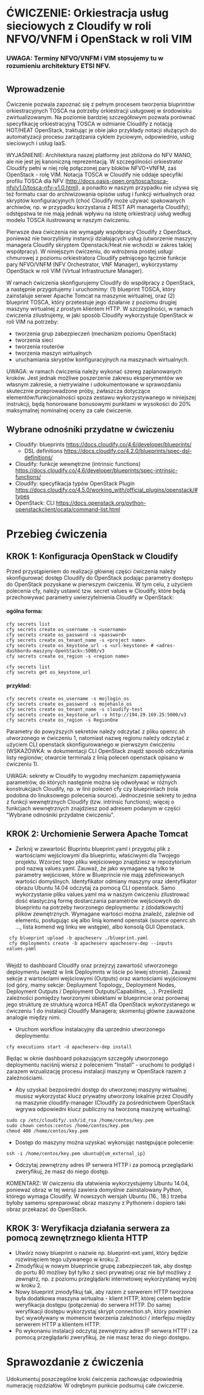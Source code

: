# ĆWICZENIE: Orkiestracja usług sieciowych z Cloudify w roli NFVO/VNFM i OpenStack w roli VIM

### UWAGA: Terminy NFVO/VNFM i VIM stosujemy tu w rozumieniu architektury ETSI NFV.
# 
## Wprowadzenie

Ćwiczenie pozwala zapoznać się z pełnym procesem tworzenia bluprintów orkiestracyjnych TOSCA na potrzeby orkiestracji usługowej w środowisku zwirtualizowanym. Na poziomie bardziej szczegółowym pozwala porównać specyfikację orkiestracyjną TOSCA w odmianie Cloudify z notacją HOT/HEAT OpenStack, traktując je obie jako przykłady notacji służących do automatyzacji procesu zarządzania cyklem życiowym, odpowiednio, usług sieciowych i usług IaaS.

WYJAŚNIENIE: Architektura naszej platformy jest zbliżona do NFV MANO, ale nie jest jej kanoniczną reprezentacją. W szczególności orkiestrator Cloudify pełni w niej rolę połączonej pary bloków NFVO+VNFM, zaś OpenStack - rolę VIM. Notacja TOSCA w Cloudify nie oddaje specyfiki profilu TOSCA dla NFV (http://docs.oasis-open.org/tosca/tosca-nfv/v1.0/tosca-nfv-v1.0.html), a ponadto w naszym przypadku nie używa się też formatu csar do archiwizowania opisów usług i funkcji wirtualnych oraz skryptów konfiguracyjnych (choć Cloudify może używać spakowanych archiwów, np. w przypadku korzystania z REST API managerta Cloudify); odstępstwa te nie mają jednak wpływu na istotę orkiestracji usług według modelu TOSCA ilustrowaną w naszym ćwiczeniu.

Pierwsze dwa ćwiczenia nie wymagały współpracy Cloudify z OpenStack, ponieważ nie tworzyliśmy instancji działających usług (utworzenie maszyny managera Cloudify skryptem Openstack/Heat nie wchodzi w zakres takiej współpracy). W niniejszym ćwiczeniu, do wdrożenia prostej usługi chmurowej z poziomu orkiestratora Cloudify pełniącego łącznie funkcje pary NFVO/VNFM (NFV Orchestrator, VNF Manager), wykorzystamy OpenStack w roli VIM (Virtual Infrastructure Manager).

W ramach ćwiczenia skonfigurujemy Cloudify do współpracy z OpenStack, a następnie przygotujemy i uruchomimy: (1) blueprint TOSCA, który zainstaluje serwer Apache Tomcat na maszynie wirtualnej, oraz (2) blueprint TOSCA, który przetestuje jego działanie z poziomu drugiej maszyny wirtualnej z prostym klientem HTTP. W szczególności, w ramach ćwiczenia zilustrujemy, w jaki sposób Cloudify wykorzystuje OpenStack w roli VIM na potrzeby:

- tworzenia grup zabezpieczeń (mechanizm poziomu OpenStack)
- tworzenia sieci
- tworzenia routerów
- tworzenia maszyn wirtualnych
- uruchamiania skryptów konfiguracyjnych na maszynach wirtualnych.

UWAGA: w ramach ćwiczenia należy wykonać szereg zaplanowanych kroków. Jest jednak możliwe poszerzenie zakresu eksperymentów we własnym zakresie, a nietrywialne i udokumentowane w sprawozdaniu skutecznie przeprowadzone próby, zwłaszcza dotyczące elementów/funkcjonalności spoza zestawu wykorzystywanego w niniejszej instrukcji, będą honorowane bonusowymi punktami w wysokości do 20% maksymalnej nominalnej oceny za całe ćwiczenie.

## Wybrane odnośniki przydatne w ćwiczeniu

- Cloudify: blueprints https://docs.cloudify.co/4.6/developer/blueprints/
    * DSL definitions https://docs.cloudify.co/4.2.0/blueprints/spec-dsl-definitions/
- Cloudify: funkcje wewnętrzne (intrinsic functions) https://docs.cloudify.co/4.6/developer/blueprints/spec-intrinsic-functions/
- Cloudify: specyfikacja typów OpenStack Plugin https://docs.cloudify.co/4.5.0/working_with/official_plugins/openstack/#types
- OpenStack: CLI https://docs.openstack.org/python-openstackclient/ocata/command-list.html

# Przebieg ćwiczenia

## KROK 1: Konfiguracja OpenStack w Cloudify

Przed przystąpieniem do realizacji głównej części ćwiczenia należy skonfigurować dostęp Cloudify do OpenStack podając parametry dostępu do OpenStack pozyskane w pierwszym ćwiczeniu. W tym celu, z użyciem polecenia cfy, należy ustawić tzw. secret values w Cloudify, które będą przechowywać parametry uwierzytelnienia Cloudify w OpenStack:

#### ogólna forma:
```
cfy secrets list
cfy secrets create os_username -s <username>
cfy secrets create os_password -s <password>
cfy secrets create os_tenant_name -s <project name>
cfy secrets create os_keystone_url -s <url-keystone> # <adres-dashbordu-maszyny-OpenStack>:5000/v3
cfy secrets create os_region -s <region name>

cfy secrets list
cfy secrets get os_keystone_url
```
#### przykład:
```
cfy secrets create os_username -s mojlogin_os
cfy secrets create os_password -s mojehaslo_os
cfy secrets create os_tenant_name -s cloudify-test
cfy secrets create os_keystone_url -s http://194.29.169.25:5000/v3
cfy secrets create os_region -s RegionOne
```

Parametry do powyższych sekretów należy odczytać z pliku openrc.sh utworzonego w ćwiczeniu 1, natomiast nazwę regionu należy odczytać z użyciem CLI openstack skonfigurowanego w pierwszym ćwiczeniu (WSKAZÓWKA: w dokumentacji CLI OpenStack znajdź sposób odczytania listy regionów; otwarcie terminala z linią poleceń openstack opisano w ćwiczeniu 1).

UWAGA: sekrety w Cloudify to wygodny mechanizm zapamiętywania parametrów, do których następnie można się odwoływać w różnych konstrukcjach Cloudify, np. w linii poleceń cfy czy blueprintach (rola podobna do linuksowego polecenia source). Jednocześnie sekrety to jedna z funkcji wewnętrznych Cloudify (tzw. intrinsic functions); więcej o funkcjach wewnętrznych znajdziesz pod adresem podanym w części "Wybrane odnośniki przydatne ćwiczeniu".

## KROK 2: Urchomienie Serwera Apache Tomcat

- Zerknij w zawartość Bluprintu blueprint.yaml i przygotuj plik z wartościami wejściowymi dla blueprintu, właściwymi dla Twojego projektu. Wzorzec tego pliku wejściowego znajdziesz w repozytorium pod nazwą values.yaml. Zauważ, że jako wymagane są tylko te parametry wejściowe, które w Blueprincie nie mają zdefiniowanych wartości domyślnych. Identyfikator odmiany maszyny oraz identyfikator obrazu Ubuntu 14.04 odczytaj za pomocą CLI openstack. Samo wykorzystanie pliku values.yaml ma w naszym ćwiczeniu zilustrować dość elastyczną formę dostarczania parametrów wejściowych do blueprintu na potrzeby tworzonego deploymentu: z (dodatkowych) plików zewnętrznych. Wymagane wartości można znaleźć, zależnie od elementu, posługując się albo linią komend openstak (source openrc.sh ..., lista komend wg linku we wstępie), albo konsolą GUI Openstack.

```
 cfy blueprint upload -b apacheserv ./blueprint.yaml
 cfy deployments create -b apacheserv apacheserv-dep --inputs values.yaml
 
```
Wejdź to dashboard Cloudify oraz przejrzyj zawartość utworzonego deploymentu (wejdź w link Deploymnts w liście po lewej stronie). Zauważ sekcje z wartościami wejściowymi (Outputs) oraz wartościami wyjściowymi (od góry, mamy sekcje: Depluyment Topology,, Deployment Nodes, Deployment Outputs / Deployment Outputs/Capabilities, ...). Prześledź zależności pomiędzy tworzonymi obiektami w blueprincie oraz porównaj jego strukturę ze strukturą wzorca HEAT dla OpenStack wykorzystanego w ćwiczeniu 1 do instalacji Cloudify Managera; skomentuj główne zauważone analogie między nimi.

- Uruchom workflow instalacyjny dla uprzednio utworzonego deploymentu:

```
cfy executions start -d apacheserv-dep install
```

Będąc w oknie dashboard pokazującym szczegóły utworzonego deploymentu naciśnij wiersz z poleceniem "Install" - uruchomi to podgląd i zarazem wizualizację procesu instalacji maszyny w OpenStack razem z zależnościami.

- Aby uzyskać bezpośredni dostęp do utworzonej maszyny wirtualnej musisz wykorzystać klucz prywatny utworzony lokalnie przez Cloudify na maszynie cloudify-manager (Cloudify za pośrednictwem OpenStack wgrywa odpowiedni klucz publiczny na tworzoną maszynę wirtualną).
```
sudo cp /etc/cloudify/.ssh/id_rsa /home/centos/key.pem 
sudo chown centos:centos /home/centos/key.pem 
chmod 400 /home/centos/key.pem 
```
- Dostęp do maszyny można uzyskać wykonując następujące polecenie:
```
ssh -i /home/centos/key.pem ubuntu@{vm_external_ip}
```

- Odczytaj zewnętrzny adres IP serwera HTTP i za pomocą przeglądarki zweryfikuj, że masz do niego dostęp.

KOMENTARZ: W ćwiczeniu dla ułatwienia wykorzystujemy Ubuntu 14.04, ponieważ obraz w tej wersji zawiera domyślnie zainstalowany Python, którego wymaga Cloudify. W nowszych wersjah Ubuntu (16., 18.) trzeba byłoby samemu spreparować obraz maszyny z Pythonem i dopiero taki obraz przekazać do OpenStack.  

## KROK 3: Weryfikacja działania serwera za pomocą zewnętrznego klienta HTTP

- Utwórz nowy blueprint o nazwie np. blueprint-ext.yaml, który będzie rozwinięciem tego używanego w kroku 2. 
- Zmodyfikuj w nowym blueprincie grupę zabezpieczeń tak, aby dostęp do portu 80 możliwy był tylko z sieci prywatnej oraz nie był możliwy z zewnątrz, np. z poziomu przeglądarki internetowej wykorzystanej wyżej w kroku 2.
- Nowy blueprint zmodyfikuj tak, aby razem z serwerem HTTP tworzona była dodatkowa maszyna wirtualna - klient HTTP, której celem będzie weryfikacja dostępu (połączenia) do serwera HTTP. Do samej weryfikacji dostępu wykorzystaj skrypt connection.sh, który powinien być wywoływany w momencie tworzenia zależności / interfejsu między serwerem HTTP a klientem HTTP. 
- Po wykonaniu instalacji odczytaj zewnętrzny adres IP serwera HTTP i za pomocą przeglądarki zweryfikuj, że nie masz teraz do niego dostępu.

# Sprawozdanie z ćwiczenia

Udokumentuj poszczególne kroki ćwiczenia zachowując odpowiednią numerację rozdziałów. W odrębnym punkcie podsumuj całe ćwiczenie.
